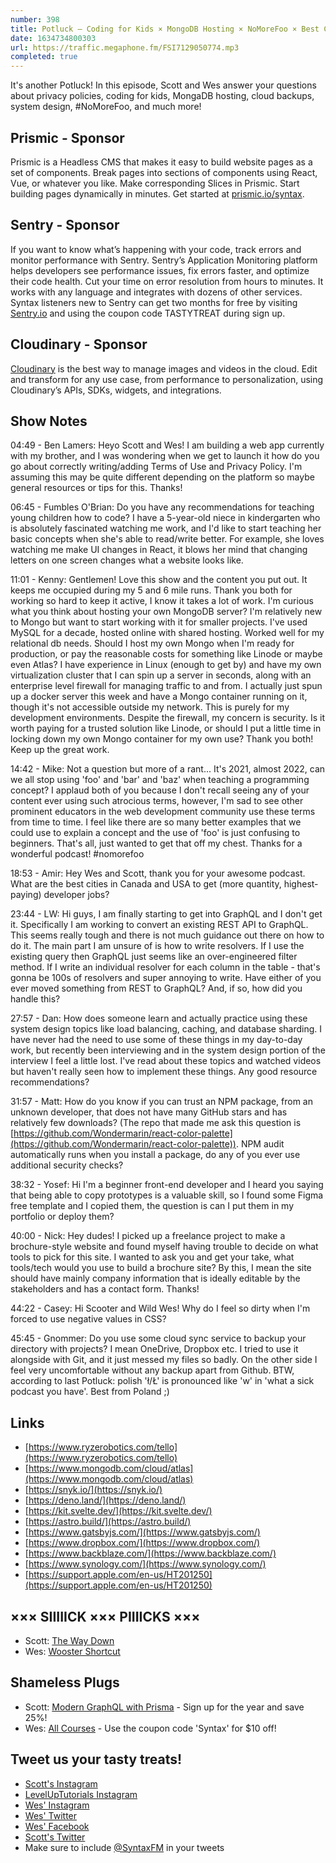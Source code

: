 ```yaml
---
number: 398
title: Potluck — Coding for Kids × MongoDB Hosting × NoMoreFoo × Best Cities for Dev Jobs × GraphQL Resolvers × Package Security × Prototypes and Portfolios × More!
date: 1634734800303
url: https://traffic.megaphone.fm/FSI7129050774.mp3
completed: true
---
```


It's another Potluck! In this episode, Scott and Wes answer your questions about privacy policies, coding for kids, MongaDB hosting, cloud backups, system design, #NoMoreFoo, and much more!

## Prismic - Sponsor
Prismic is a Headless CMS that makes it easy to build website pages as a set of components. Break pages into sections of components using React, Vue, or whatever you like. Make corresponding Slices in Prismic. Start building pages dynamically in minutes. Get started at [prismic.io/syntax](https://prismic.io/syntax).

## Sentry - Sponsor
If you want to know what’s happening with your code, track errors and monitor performance with Sentry. Sentry’s Application Monitoring platform helps developers see performance issues, fix errors faster, and optimize their code health. Cut your time on error resolution from hours to minutes. It works with any language and integrates with dozens of other services. Syntax listeners new to Sentry can get two months for  free by visiting [Sentry.io](https://sentry.io) and using the coupon code TASTYTREAT during sign up.

## Cloudinary - Sponsor
[Cloudinary](https://cloudinary.com/?utm_source=Syntax.fm&utm_medium=Podcast&utm_content=Cloudinary_Syntax_podcast) is the best way to manage images and videos in the cloud. Edit and transform for any use case, from performance to personalization, using Cloudinary’s APIs, SDKs, widgets, and integrations.

## Show Notes
04:49 - Ben Lamers: Heyo Scott and Wes! I am building a web app currently with my brother, and I was wondering when we get to launch it how do you go about correctly writing/adding Terms of Use and Privacy Policy. I'm assuming this may be quite different depending on the platform so maybe general resources or tips for this. Thanks!

06:45 - Fumbles O'Brian: Do you have any recommendations for teaching young children how to code? I have a 5-year-old niece in kindergarten who is absolutely fascinated watching me work, and I'd like to start teaching her basic concepts when she's able to read/write better. For example, she loves watching me make UI changes in React, it blows her mind that changing letters on one screen changes what a website looks like.

11:01 - Kenny: Gentlemen! Love this show and the content you put out. It keeps me occupied during my 5 and 6 mile runs.  Thank you both for working so hard to keep it active, I know it takes a lot of work. I'm curious what you think about hosting your own MongoDB server? I'm relatively new to Mongo but want to start working with it for smaller projects. I've used MySQL for a decade, hosted online with shared hosting. Worked well for my relational db needs. Should I host my own Mongo when I'm ready for production, or pay the reasonable costs for something like Linode or maybe even Atlas? I have experience in Linux (enough to get by) and have my own virtualization cluster that I can spin up a server in seconds, along with an enterprise level firewall for managing traffic to and from. I actually just spun up a docker server this week and have a Mongo container running on it, though it's not accessible outside my network. This is purely for my development environments. Despite the firewall, my concern is security. Is it worth paying for a trusted solution like Linode, or should I put a little time in locking down my own Mongo container for my own use? Thank you both! Keep up the great work.

14:42 - Mike: Not a question but more of a rant... It's 2021, almost 2022, can we all stop using 'foo' and 'bar' and 'baz' when teaching a programming concept? I applaud both of you because I don't recall seeing any of your content ever using such atrocious terms, however, I'm sad to see other prominent educators in the web development community use these terms from time to time. I feel like there are so many better examples that we could use to explain a concept and the use of 'foo' is just confusing to beginners. That's all, just wanted to get that off my chest. Thanks for a wonderful podcast! #nomorefoo

18:53 - Amir: Hey Wes and Scott, thank you for your awesome podcast. What are the best cities in Canada and USA to get (more quantity, highest-paying) developer jobs?	

23:44 - LW: Hi guys, I am finally starting to get into GraphQL and I don't get it. Specifically I am working to convert an existing REST API to GraphQL. This seems really tough and there is not much guidance out there on how to do it. The main part I am unsure of is how to write resolvers. If I use the existing query then GraphQL just seems like an over-engineered filter method. If I write an individual resolver for each column in the table - that's gonna be 100s of resolvers and super annoying to write. Have either of you ever moved something from REST to GraphQL? And, if so, how did you handle this?

27:57 - Dan: How does someone learn and actually practice using these system design topics like load balancing, caching, and database sharding. I have never had the need to use some of these things in my day-to-day work, but recently been interviewing and in the system design portion of the interview I feel a little lost. I've read about these topics and watched videos but haven't really seen how to implement these things. Any good resource recommendations?

31:57 - Matt: How do you know if you can trust an NPM package, from an unknown developer, that does not have many GitHub stars and has relatively few downloads? (The repo that made me ask this question is [https://github.com/Wondermarin/react-color-palette](https://github.com/Wondermarin/react-color-palette)). NPM audit automatically runs when you install a package, do any of you ever use additional security checks?

38:32 - Yosef: Hi I'm a beginner front-end developer and I heard you saying that being able to copy prototypes is a valuable skill, so I found some Figma free template and I copied them, the question is can I put them in my portfolio or deploy them?

40:00 - Nick: Hey dudes! I picked up a freelance project to make a brochure-style website and found myself having trouble to decide on what tools to pick for this site. I wanted to ask you and get your take, what tools/tech would you use to build a brochure site? By this, I mean the site should have mainly company information that is ideally editable by the stakeholders and has a contact form. Thanks!

44:22 - Casey: Hi Scooter and Wild Wes! Why do I feel so dirty when I'm forced to use negative values in CSS?

45:45 - Gnommer: Do you use some cloud sync service to backup your directory with projects? I mean OneDrive, Dropbox etc. 
I tried to use it alongside with Git, and it just messed my files so badly. On the other side I feel very uncomfortable without any backup apart from Github. BTW, according to last Potluck: polish 'ł/Ł' is pronounced like 'w' in 'what a sick podcast you have'. Best from Poland ;)

## Links
* [https://www.ryzerobotics.com/tello](https://www.ryzerobotics.com/tello)
* [https://www.mongodb.com/cloud/atlas](https://www.mongodb.com/cloud/atlas)
* [https://snyk.io/](https://snyk.io/)
* [https://deno.land/](https://deno.land/)
* [https://kit.svelte.dev/](https://kit.svelte.dev/)
* [https://astro.build/](https://astro.build/)
* [https://www.gatsbyjs.com/](https://www.gatsbyjs.com/)
* [https://www.dropbox.com/](https://www.dropbox.com/)
* [https://www.backblaze.com/](https://www.backblaze.com/)
* [https://www.synology.com/](https://www.synology.com/)
* [https://support.apple.com/en-us/HT201250](https://support.apple.com/en-us/HT201250)

## ××× SIIIIICK ××× PIIIICKS ×××
* Scott: [The Way Down](https://play.hbomax.com/page/urn:hbo:page:GYS_1DQ3ANK29TgEAAAAg:type:series)
* Wes: [Wooster Shortcut](https://amzn.to/300tlTT)

## Shameless Plugs
* Scott: [Modern GraphQL with Prisma](https://www.leveluptutorials.com/pro) - Sign up for the year and save 25%!
* Wes: [All Courses](https://wesbos.com/courses/) - Use the coupon code 'Syntax' for $10 off!

## Tweet us your tasty treats!
* [Scott's Instagram](https://www.instagram.com/stolinski/)
* [LevelUpTutorials Instagram](https://www.instagram.com/LevelUpTutorials/)
* [Wes' Instagram](https://www.instagram.com/wesbos/)
* [Wes' Twitter](https://twitter.com/wesbos)
* [Wes' Facebook](https://www.facebook.com/wesbos.developer)
* [Scott's Twitter](https://twitter.com/stolinski)
* Make sure to include [@SyntaxFM](https://twitter.com/SyntaxFM) in your tweets